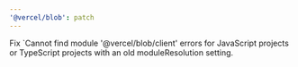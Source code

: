 ```yaml
---
'@vercel/blob': patch
---
```


Fix `Cannot find module '@vercel/blob/client' errors for JavaScript projects or TypeScript projects with an old moduleResolution setting.
